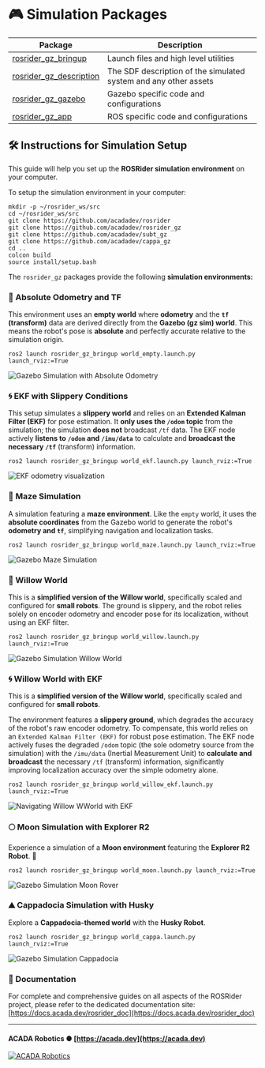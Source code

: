 # 🎮 Simulation Packages

| Package                                                                                              | Description                                                      |
|------------------------------------------------------------------------------------------------------|------------------------------------------------------------------|
| [rosrider_gz_bringup](https://github.com/acadadev/rosrider_gz/tree/main/rosrider_gz_bringup)         | Launch files and high level utilities                            |
| [rosrider_gz_description](https://github.com/acadadev/rosrider_gz/tree/main/rosrider_gz_description) | The SDF description of the simulated system and any other assets |
| [rosrider_gz_gazebo](https://github.com/acadadev/rosrider_gz/tree/main/rosrider_gz_gazebo)           | Gazebo specific code and configurations                          |
| [rosrider_gz_app](https://github.com/acadadev/rosrider/tree/main/rosrider_gz_app)                    | ROS specific code and configurations                             |

## 🛠️ Instructions for Simulation Setup

This guide will help you set up the **ROSRider simulation environment** on your computer.

To setup the simulation environment in your computer:

```commandline
mkdir -p ~/rosrider_ws/src
cd ~/rosrider_ws/src
git clone https://github.com/acadadev/rosrider
git clone https://github.com/acadadev/rosrider_gz
git clone https://github.com/acadadev/subt_gz
git clone https://github.com/acadadev/cappa_gz
cd ..
colcon build
source install/setup.bash
```

The `rosrider_gz` packages provide the following **simulation environments:**

### 📏 Absolute Odometry and TF

This environment uses an **empty world** where **odometry** and the **`tf` (transform)** data are derived directly from the **Gazebo (gz sim) world**. This means the robot's pose is **absolute** and perfectly accurate relative to the simulation origin.

```
ros2 launch rosrider_gz_bringup world_empty.launch.py launch_rviz:=True
```

![Gazebo Simulation with Absolute Odometry](https://docs.acada.dev/rosrider_doc/images/rosrider/gazebo_empty_world_simulation.png)

### 🌀 EKF with Slippery Conditions

This setup simulates a **slippery world** and relies on an **Extended Kalman Filter (EKF)** for pose estimation.
It **only uses the `/odom` topic** from the simulation; the simulation **does not** broadcast `/tf` data.
The EKF node actively **listens to `/odom` and `/imu/data`** to calculate and **broadcast the necessary `/tf`** (transform) information.

```
ros2 launch rosrider_gz_bringup world_ekf.launch.py launch_rviz:=True
```

![EKF odometry visualization](https://docs.acada.dev/rosrider_doc/images/rosrider/rviz_odometry_ekf.png)

### 🔳 Maze Simulation

A simulation featuring a **maze environment**. Like the `empty` world, it uses the **absolute coordinates** from the Gazebo world to generate the robot's **odometry and `tf`**, simplifying navigation and localization tasks.

```
ros2 launch rosrider_gz_bringup world_maze.launch.py launch_rviz:=True
```

![Gazebo Maze Simulation](https://docs.acada.dev/rosrider_doc/images/rosrider/gazebo_maze_simulation.png)


### 🏢 Willow World

This is a **simplified version of the Willow world**, specifically scaled and configured for **small robots**.
The ground is slippery, and the robot relies solely on encoder odometry and encoder pose for its localization, without using an EKF filter.

```
ros2 launch rosrider_gz_bringup world_willow.launch.py launch_rviz:=True
```

![Gazebo Simulation Willow World](https://docs.acada.dev/rosrider_doc/images/rosrider/gazebo_willow_world_simulation.png)

### 🌀 Willow World with EKF

This is a **simplified version of the Willow world**, specifically scaled and configured for **small robots**.  

The environment features a **slippery ground**, which degrades the accuracy of the robot's raw encoder odometry. 
To compensate, this world relies on an `Extended Kalman Filter (EKF)` for robust pose estimation. 
The EKF node actively fuses the degraded `/odom` topic (the sole odometry source from the simulation) 
with the `/imu/data` (Inertial Measurement Unit) to **calculate and broadcast** the necessary `/tf` (transform) information,
significantly improving localization accuracy over the simple odometry alone.

```
ros2 launch rosrider_gz_bringup world_willow_ekf.launch.py launch_rviz:=True
```

![Navigating Willow WWorld with EKF](https://docs.acada.dev/rosrider_doc/images/rosrider/nav_local_global_map.png)


### 🌕 Moon Simulation with Explorer R2

Experience a simulation of a **Moon environment** featuring the **Explorer R2 Robot**. 🚀

```
ros2 launch rosrider_gz_bringup world_moon.launch.py launch_rviz:=True
```

![Gazebo Simulation Moon Rover](https://docs.acada.dev/rosrider_doc/images/rosrider/gazebo_moon_simulation.png)

### ⛰️ Cappadocia Simulation with Husky

Explore a **Cappadocia-themed world** with the **Husky Robot**.

```
ros2 launch rosrider_gz_bringup world_cappa.launch.py launch_rviz:=True
```

![Gazebo Simulation Cappadocia](https://docs.acada.dev/rosrider_doc/images/rosrider/gazebo_cappa_simulation.png)

### 📖 Documentation

For complete and comprehensive guides on all aspects of the ROSRider project, please refer to the dedicated documentation site: [https://docs.acada.dev/rosrider_doc](https://docs.acada.dev/rosrider_doc)

---
#### ACADA Robotics ● [https://acada.dev](https://acada.dev)  
[![ACADA Robotics](https://docs.acada.dev/rosrider_doc/images/logo.svg)](https://acada.dev)

